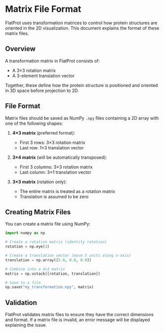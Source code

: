 # Matrix File Format

FlatProt uses transformation matrices to control how protein structures are oriented in the 2D visualization. This document explains the format of these matrix files.

## Overview

A transformation matrix in FlatProt consists of:

-   A 3×3 rotation matrix
-   A 3-element translation vector

Together, these define how the protein structure is positioned and oriented in 3D space before projection to 2D.

## File Format

Matrix files should be saved as NumPy `.npy` files containing a 2D array with one of the following shapes:

1. **4×3 matrix** (preferred format):

    - First 3 rows: 3×3 rotation matrix
    - Last row: 1×3 translation vector

2. **3×4 matrix** (will be automatically transposed):

    - First 3 columns: 3×3 rotation matrix
    - Last column: 3×1 translation vector

3. **3×3 matrix** (rotation only):
    - The entire matrix is treated as a rotation matrix
    - Translation is assumed to be zero

## Creating Matrix Files

You can create a matrix file using NumPy:

```python
import numpy as np

# Create a rotation matrix (identity rotation)
rotation = np.eye(3)

# Create a translation vector (move 5 units along x-axis)
translation = np.array([5.0, 0.0, 0.0])

# Combine into a 4×3 matrix
matrix = np.vstack([rotation, translation])

# Save to a file
np.save("my_transformation.npy", matrix)
```

## Validation

FlatProt validates matrix files to ensure they have the correct dimensions and format. If a matrix file is invalid, an error message will be displayed explaining the issue.
